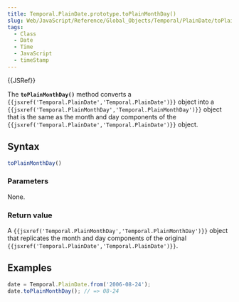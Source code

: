 ```yaml
---
title: Temporal.PlainDate.prototype.toPlainMonthDay()
slug: Web/JavaScript/Reference/Global_Objects/Temporal/PlainDate/toPlainMonthDay
tags:
  - Class
  - Date
  - Time
  - JavaScript
  - timeStamp
---
```

{{JSRef}}

<p class="summary"><span class="seoSummary">The <strong><code>toPlainMonthDay()</code></strong> method converts a <code>{{jsxref('Temporal.PlainDate','Temporal.PlainDate')}}</code> object into a <code>{{jsxref('Temporal.PlainMonthDay','Temporal.PlainMonthDay')}}</code> object that is the same as the month and day components of the <code>{{jsxref('Temporal.PlainDate','Temporal.PlainDate')}}</code> object.</span></p>

## Syntax

```js
toPlainMonthDay()
```

### Parameters

None.

### Return value

A
`{{jsxref('Temporal.PlainMonthDay','Temporal.PlainMonthDay')}}`
object that replicates the month and day components of the original
`{{jsxref('Temporal.PlainDate','Temporal.PlainDate')}}`.

## Examples

```js
date = Temporal.PlainDate.from('2006-08-24');
date.toPlainMonthDay(); // => 08-24
```
